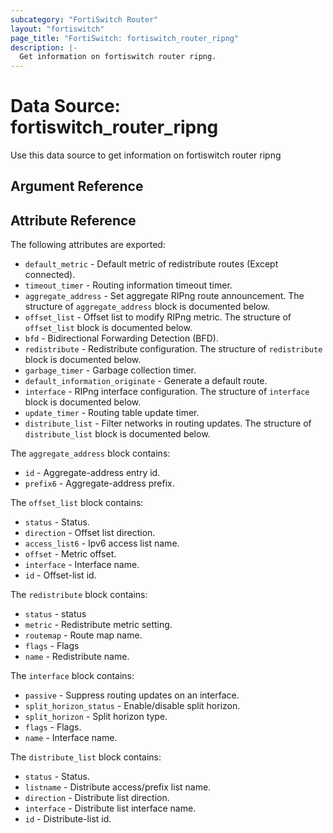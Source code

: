 ```yaml
---
subcategory: "FortiSwitch Router"
layout: "fortiswitch"
page_title: "FortiSwitch: fortiswitch_router_ripng"
description: |-
  Get information on fortiswitch router ripng.
---
```


# Data Source: fortiswitch_router_ripng
Use this data source to get information on fortiswitch router ripng

## Argument Reference



## Attribute Reference

The following attributes are exported:

* `default_metric` - Default metric of redistribute routes (Except connected).
* `timeout_timer` - Routing information timeout timer.
* `aggregate_address` - Set aggregate RIPng route announcement. The structure of `aggregate_address` block is documented below.
* `offset_list` - Offset list to modify RIPng metric. The structure of `offset_list` block is documented below.
* `bfd` - Bidirectional Forwarding Detection (BFD).
* `redistribute` - Redistribute configuration. The structure of `redistribute` block is documented below.
* `garbage_timer` - Garbage collection timer.
* `default_information_originate` - Generate a default route.
* `interface` - RIPng interface configuration. The structure of `interface` block is documented below.
* `update_timer` - Routing table update timer.
* `distribute_list` - Filter networks in routing updates. The structure of `distribute_list` block is documented below.

The `aggregate_address` block contains:

* `id` - Aggregate-address entry id.
* `prefix6` - Aggregate-address prefix.

The `offset_list` block contains:

* `status` - Status.
* `direction` - Offset list direction.
* `access_list6` - Ipv6 access list name.
* `offset` - Metric offset.
* `interface` - Interface name.
* `id` - Offset-list id.

The `redistribute` block contains:

* `status` - status
* `metric` - Redistribute metric setting.
* `routemap` - Route map name.
* `flags` - Flags
* `name` - Redistribute name.

The `interface` block contains:

* `passive` - Suppress routing updates on an interface.
* `split_horizon_status` - Enable/disable split horizon.
* `split_horizon` - Split horizon type.
* `flags` - Flags.
* `name` - Interface name.

The `distribute_list` block contains:

* `status` - Status.
* `listname` - Distribute access/prefix list name.
* `direction` - Distribute list direction.
* `interface` - Distribute list interface name.
* `id` - Distribute-list id.

